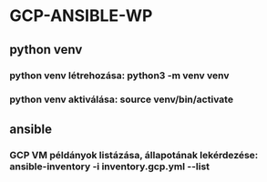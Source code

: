 # GCP-ANSIBLE-WP

## python venv

### python venv létrehozása: python3 -m venv venv
### python venv aktiválása: source venv/bin/activate

## ansible

### GCP VM példányok listázása, állapotának lekérdezése: ansible-inventory -i inventory.gcp.yml --list

